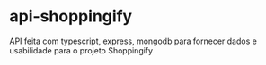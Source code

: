# api-shoppingify
API feita com typescript, express, mongodb para fornecer dados e usabilidade para o projeto Shoppingify
